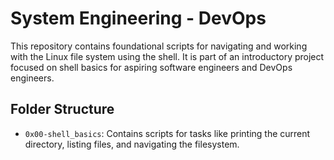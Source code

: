 # System Engineering - DevOps

This repository contains foundational scripts for navigating and working with the Linux file system using the shell. It is part of an introductory project focused on shell basics for aspiring software engineers and DevOps engineers.

## Folder Structure
- `0x00-shell_basics`: Contains scripts for tasks like printing the current directory, listing files, and navigating the filesystem.
